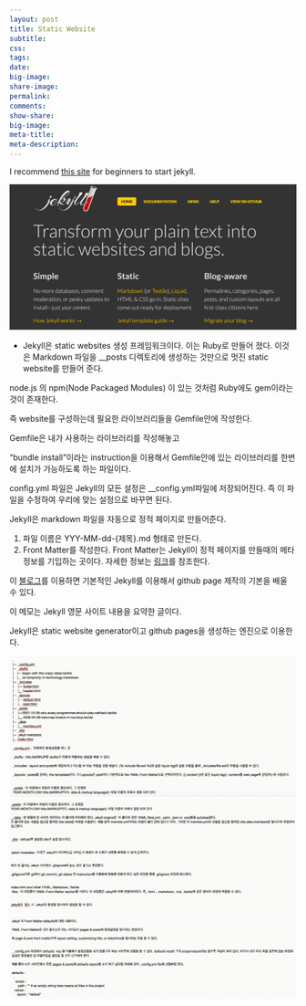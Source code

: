 ```yaml
---
layout: post
title: Static Website
subtitle:
css:
tags:
date:
big-image:
share-image:
permalink:
comments:
show-share:
big-image:
meta-title:
meta-description:
---
```


I recommend [this site](http://jekyllbootstrap.com/lessons/jekyll-introduction.html) for beginners to start jekyll. 

![](/img/Image/WebProgramming/2016-02-01-Static_Website/Jekyll.png)

- Jekyll은 static websites 생성 프레임워크이다. 이는 Ruby로 만들어 졌다. 이것은 Markdown 파일을 __posts 디렉토리에 생성하는 것만으로 멋진 static website를 만들어 준다. 

node.js 의 npm(Node Packaged Modules) 이 있는 것처럼 Ruby에도 gem이라는 것이 존재한다. 

즉  website를 구성하는데 필요한 라이브러리들을 Gemfile안에 작성한다. 

Gemfile은 내가 사용하는 라이브러리를 작성해놓고

“bundle install”이라는 instruction을 이용해서 Gemfile안에 있는 라이브러리를 한번에 설치가 가능하도록 하는 파일이다. 

config.yml 파일은 Jekyll의 모든 설정은 __config.yml파일에 저장되어진다. 즉 이 파일을 수정하여 우리에 맞는 설정으로 바꾸면 된다. 

Jekyll은 markdown 파일을 자동으로 정적 페이지로 만들어준다.

1. 파일 이름은 YYY-MM-dd-{제목}.md 형태로 만든다. 
2. Front Matter를 작성한다. Front Matter는 Jekyll이 정적 페이지를 만들때의 메타 정보를 기입하는 곳이다. 자세한 정보는 <a href = "http://jekyllrb.com/docs/frontmatter/">링크</a>를 참조한다. 

이 <a href = "http://jekyllrb.com/docs/frontmatter/" >블로그</a>를 이용하면 기본적인 Jekyll를 이용해서 github page 제작의 기본을 배울 수 있다. 

이 메모는 Jekyll 영문 사이트 내용을 요약한 글이다.

Jekyll은 static website generator이고 github pages을 생성하는 엔진으로 이용한다.

![](/img/Image/WebProgramming/2016-02-01-Static_Website/Jekyll2.png)
![](/img/Image/WebProgramming/2016-02-01-Static_Website/Jekyll3.png)
![](/img/Image/WebProgramming/2016-02-01-Static_Website/Jekyll_last.png)
